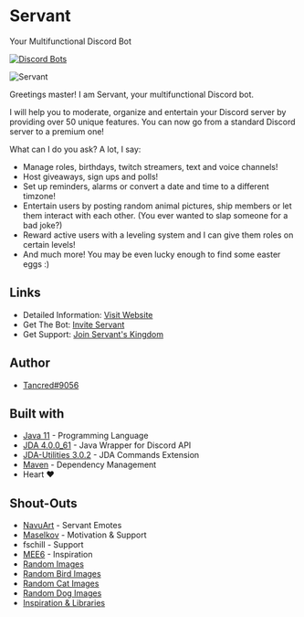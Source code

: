 # Servant
Your Multifunctional Discord Bot

[![Discord Bots](https://top.gg/api/widget/status/436916794796670977.svg)](https://top.gg/bot/436916794796670977)

![Servant](https://i.imgur.com/MDRt4fA.png)

Greetings master! I am Servant, your multifunctional Discord bot.

I will help you to moderate, organize and entertain your Discord server by providing over 50 unique features. You can now go from a standard Discord server to a premium one!

What can I do you ask? A lot, I say:

* Manage roles, birthdays, twitch streamers, text and voice channels!
* Host giveaways, sign ups and polls!
* Set up reminders, alarms or convert a date and time to a different timzone!
* Entertain users by posting random animal pictures, ship members or let them interact with each other. (You ever wanted to slap someone for a bad joke?)
* Reward active users with a leveling system and I can give them roles on certain levels!
* And much more! You may be even lucky enough to find some easter eggs :)

## Links
* Detailed Information: [Visit Website](https://servant.tanc.red/)
* Get The Bot: [Invite Servant](https://inviteservant.tanc.red)
* Get Support: [Join Servant's Kingdom](https://servantskingdom.tanc.red)

## Author
* [Tancred#9056](https://github.com/Tancred423)

## Built with
* [Java 11](https://openjdk.java.net/projects/jdk/11/) - Programming Language
* [JDA 4.0.0_61](https://github.com/DV8FromTheWorld/JDA) - Java Wrapper for Discord API
* [JDA-Utilities 3.0.2](https://github.com/JDA-Applications/JDA-Utilities) - JDA Commands Extension
* [Maven](https://maven.apache.org/) - Dependency Management
* Heart ❤

## Shout-Outs
* [NavuArt](https://twitter.com/navuart) - Servant Emotes
* [Maselkov](https://github.com/Maselkov) - Motivation & Support
* fschill - Support
* [MEE6](https://mee6.xyz/) - Inspiration
* [Random Images](https://imgur.com)
* [Random Bird Images](http://random.birb.pw)
* [Random Cat Images](http://random.cat)
* [Random Dog Images](https://dog.ceo/dog-api)
* [Inspiration & Libraries](https://github.com/jagrosh)
